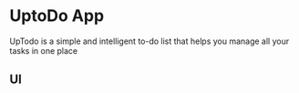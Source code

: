 # UptoDo App  
UpTodo is a simple and intelligent to-do list that helps you manage all your tasks in one place

## UI 

